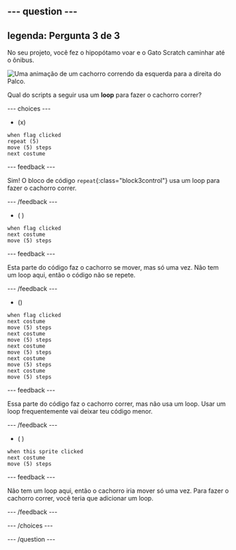 --- question ---
---
legenda: Pergunta 3 de 3
---

No seu projeto, você fez o hipopótamo voar e o Gato Scratch caminhar até o ônibus.

![Uma animação de um cachorro correndo da esquerda para a direita do Palco.](images/dog-run.gif)

Qual do scripts a seguir usa um **loop** para fazer o cachorro correr?

--- choices ---

- (x)
```blocks3
when flag clicked
repeat (5)
move (5) steps
next costume
```

  --- feedback ---

Sim! O bloco de código `repeat`{:class="block3control"} usa um loop para fazer o cachorro correr.

  --- /feedback ---

- ( )
```blocks3
when flag clicked 
next costume
move (5) steps
```

  --- feedback ---

Esta parte do código faz o cachorro se mover, mas só uma vez. Não tem um loop aqui, então o código não se repete.

  --- /feedback ---

- ()
```blocks3
when flag clicked
next costume
move (5) steps
next costume
move (5) steps
next costume
move (5) steps
next costume
move (5) steps
next costume
move (5) steps
```

  --- feedback ---

Essa parte do código faz o cachorro correr, mas não usa um loop. Usar um loop frequentemente vai deixar teu código menor.

  --- /feedback ---

- ( )
```blocks3
when this sprite clicked 
next costume
move (5) steps
```

  --- feedback ---

Não tem um loop aqui, então o cachorro iria mover só uma vez. Para fazer o cachorro correr, você teria que adicionar um loop.

  --- /feedback ---

--- /choices ---

--- /question ---
